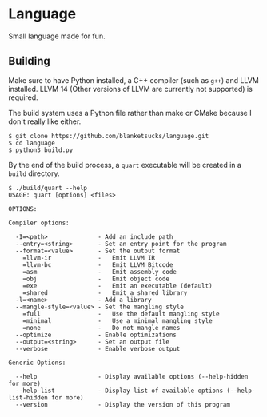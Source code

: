 # Language

Small language made for fun.

## Building

Make sure to have Python installed, a C++ compiler (such as `g++`) and LLVM installed. LLVM 14 (Other versions of LLVM are currently not supported) is required.

The build system uses a Python file rather than make or CMake because I don't really like either.

```console
$ git clone https://github.com/blanketsucks/language.git
$ cd language
$ python3 build.py
```

By the end of the build process, a `quart` executable will be created in a `build` directory.

```console
$ ./build/quart --help
USAGE: quart [options] <files>

OPTIONS:

Compiler options:

  -I=<path>              - Add an include path
  --entry=<string>       - Set an entry point for the program
  --format=<value>       - Set the output format
    =llvm-ir             -   Emit LLVM IR
    =llvm-bc             -   Emit LLVM Bitcode
    =asm                 -   Emit assembly code
    =obj                 -   Emit object code
    =exe                 -   Emit an executable (default)
    =shared              -   Emit a shared library
  -l=<name>              - Add a library
  --mangle-style=<value> - Set the mangling style
    =full                -   Use the default mangling style
    =minimal             -   Use a minimal mangling style
    =none                -   Do not mangle names
  --optimize             - Enable optimizations
  --output=<string>      - Set an output file
  --verbose              - Enable verbose output

Generic Options:

  --help                 - Display available options (--help-hidden for more)
  --help-list            - Display list of available options (--help-list-hidden for more)
  --version              - Display the version of this program
```